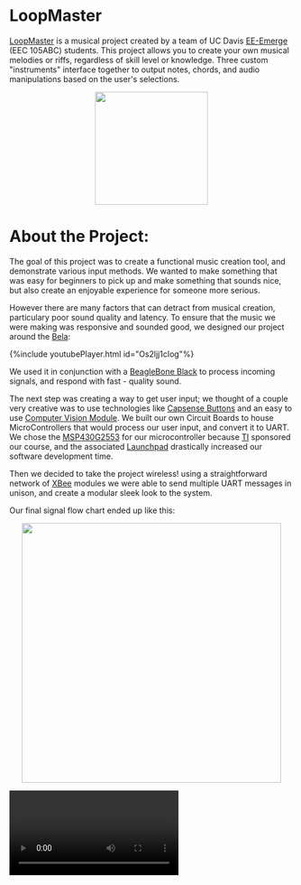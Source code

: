 # LoopMaster

[LoopMaster](https://neilkatahira.github.io/EE-Emerge-2020-Loopmaster/) is a musical project created by a team of UC Davis [EE-Emerge](https://www.ece.ucdavis.edu/ieee/home/ee-emerge/) (EEC 105ABC) students. This project allows you to create your own musical melodies or riffs, regardless of skill level or knowledge. Three custom "instruments" interface together to output notes, chords, and audio manipulations based on the user's selections.


<p align="center">
  <img width="200" height="200" src="https://github.com/neilkatahira/EE-Emerge-2020-Loopmaster/blob/master/pictures/drumpad.gif?raw=true">
</p>

# About the Project:
The goal of this project was to create a functional music creation tool, and demonstrate various input methods. We wanted to make something that was easy for beginners to pick up and make something that sounds nice, but also create an enjoyable experience for someone more serious.<br/>

However there are many factors that can detract from musical creation, particulary poor sound quality and latency. To ensure that the music we were making was responsive and sounded good, we designed our project around the [Bela](https://shop.bela.io/products/bela-starter-kit):

{%include youtubePlayer.html id="Os2ljj1cIog"%}

We used it in conjunction with a [BeagleBone Black](https://beagleboard.org/black) to process incoming signals, and respond with fast - quality sound. <br/>

The next step was creating a way to get user input; we thought of a couple very creative was to use technologies like [Capsense Buttons](https://en.wikipedia.org/wiki/Capacitive_sensing) and an easy to use [Computer Vision Module](https://openmv.io/). We built our own Circuit Boards to house MicroControllers that would process our user input, and convert it to UART. We chose the [MSP430G2553](https://www.ti.com/product/MSP430G2553?utm_source=google&utm_medium=cpc&utm_campaign=epd-null-null-GPN_EN-cpc-pf-google-wwe&utm_content=MSP430G2553&ds_k=%7b_dssearchterm%7d&DCM=yes&gclid=EAIaIQobChMIla_IpeDY6QIVksDACh221wHbEAAYASAAEgIOUPD_BwE&gclsrc=aw.ds) for our microcontroller because [TI](https://www.ti.com/) sponsored our course, and the associated [Launchpad](http://www.ti.com/tool/MSP-EXP430G2) drastically increased our software development time. <br/>

Then we decided to take the project wireless! using a straightforward network of [XBee](https://www.adafruit.com/product/964) modules we were able to send multiple UART messages in unison, and create a modular sleek look to the system.

Our final signal flow chart ended up like this:

<p align="center">
  <img width="460" height="460" src="https://github.com/neilkatahira/EE-Emerge-2020-Loopmaster/blob/master/pictures/FlowChart.png?raw=true">
</p>

<video>  
